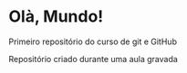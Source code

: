 # Olà, Mundo!
 Primeiro repositório do curso de git e GitHub

Repositório criado durante uma aula gravada